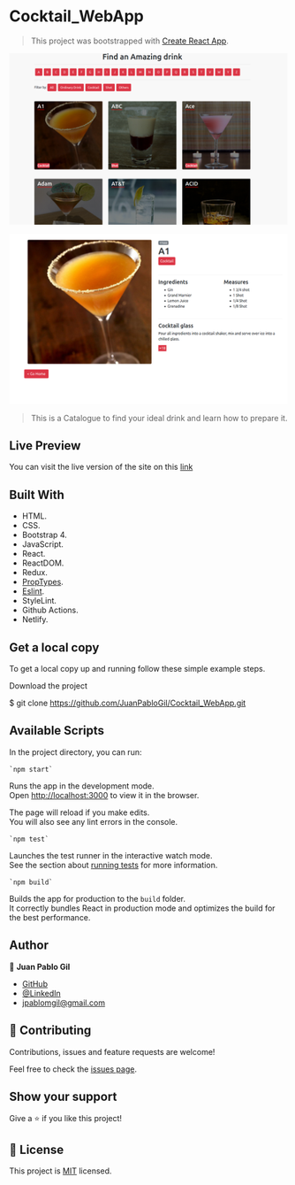 # Cocktail_WebApp

> This project was bootstrapped with [Create React App](https://github.com/facebook/create-react-app).

![ScreenShot](./img1.png)

![ScreenShot](./img2.png)

> This is a Catalogue to find your ideal drink and learn how to prepare it. 


## Live Preview
You can visit the live version of the site on this [link](https://unruffled-haibt-b789f5.netlify.app/)

## Built With

 - HTML.
 - CSS.
 - Bootstrap 4.
 - JavaScript.
 - React.
 - ReactDOM.
 - Redux.
 - [PropTypes](https://www.npmjs.com/package/prop-types).
 - [Eslint](https://eslint.org/docs/user-guide/getting-started).
 - StyleLint.
 - Github Actions.
 - Netlify.

## Get a local copy

To get a local copy up and running follow these simple example steps.

Download the project

$ git clone https://github.com/JuanPabloGil/Cocktail_WebApp.git



## Available Scripts

In the project directory, you can run:

    `npm start`

Runs the app in the development mode.<br />
Open [http://localhost:3000](http://localhost:3000) to view it in the browser.

The page will reload if you make edits.<br />
You will also see any lint errors in the console.

    `npm test`

Launches the test runner in the interactive watch mode.<br />
See the section about [running tests](https://facebook.github.io/create-react-app/docs/running-tests) for more information.

    `npm build`

Builds the app for production to the `build` folder.<br />
It correctly bundles React in production mode and optimizes the build for the best performance.

## Author


👤 **Juan Pablo Gil**

- [GitHub](https://github.com/JuanPabloGil )
- [@LinkedIn](https://www.linkedin.com/in/juan-pablo-gil-1321a515a/)
- jpablomgil@gmail.com


## 🤝 Contributing

Contributions, issues and feature requests are welcome!

Feel free to check the [issues page](https://github.com/JuanPabloGil/Cocktail_WebApp/issues).

## Show your support

Give a ⭐️ if you like this project!


## 📝 License

This project is [MIT]() licensed.
